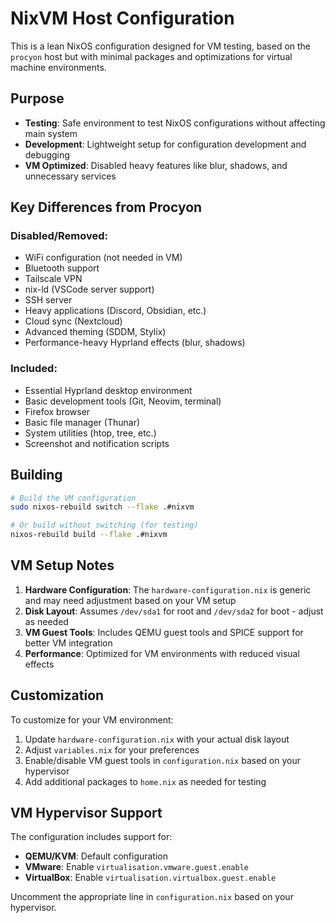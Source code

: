 # NixVM Host Configuration

This is a lean NixOS configuration designed for VM testing, based on the `procyon` host but with minimal packages and optimizations for virtual machine environments.

## Purpose

- **Testing**: Safe environment to test NixOS configurations without affecting main system
- **Development**: Lightweight setup for configuration development and debugging
- **VM Optimized**: Disabled heavy features like blur, shadows, and unnecessary services

## Key Differences from Procyon

### Disabled/Removed:
- WiFi configuration (not needed in VM)
- Bluetooth support
- Tailscale VPN
- nix-ld (VSCode server support)
- SSH server
- Heavy applications (Discord, Obsidian, etc.)
- Cloud sync (Nextcloud)
- Advanced theming (SDDM, Stylix)
- Performance-heavy Hyprland effects (blur, shadows)

### Included:
- Essential Hyprland desktop environment
- Basic development tools (Git, Neovim, terminal)
- Firefox browser
- Basic file manager (Thunar)
- System utilities (htop, tree, etc.)
- Screenshot and notification scripts

## Building

```bash
# Build the VM configuration
sudo nixos-rebuild switch --flake .#nixvm

# Or build without switching (for testing)
nixos-rebuild build --flake .#nixvm
```

## VM Setup Notes

1. **Hardware Configuration**: The `hardware-configuration.nix` is generic and may need adjustment based on your VM setup
2. **Disk Layout**: Assumes `/dev/sda1` for root and `/dev/sda2` for boot - adjust as needed
3. **VM Guest Tools**: Includes QEMU guest tools and SPICE support for better VM integration
4. **Performance**: Optimized for VM environments with reduced visual effects

## Customization

To customize for your VM environment:

1. Update `hardware-configuration.nix` with your actual disk layout
2. Adjust `variables.nix` for your preferences
3. Enable/disable VM guest tools in `configuration.nix` based on your hypervisor
4. Add additional packages to `home.nix` as needed for testing

## VM Hypervisor Support

The configuration includes support for:
- **QEMU/KVM**: Default configuration
- **VMware**: Enable `virtualisation.vmware.guest.enable`
- **VirtualBox**: Enable `virtualisation.virtualbox.guest.enable`

Uncomment the appropriate line in `configuration.nix` based on your hypervisor. 